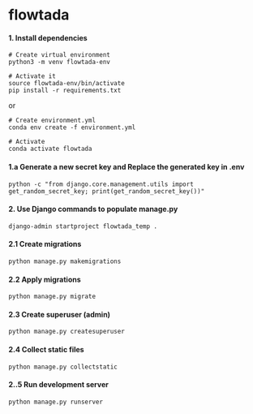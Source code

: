 # flowtada



#### 1. Install dependencies
```
# Create virtual environment
python3 -m venv flowtada-env

# Activate it
source flowtada-env/bin/activate
pip install -r requirements.txt
```
or 
```
# Create environment.yml
conda env create -f environment.yml

# Activate
conda activate flowtada
```

#### 1.a Generate a new secret key and Replace the generated key in .env
```
python -c "from django.core.management.utils import get_random_secret_key; print(get_random_secret_key())"
```
#### 2. Use Django commands to populate manage.py
```
django-admin startproject flowtada_temp .
```
#### 2.1 Create migrations
```
python manage.py makemigrations
```
#### 2.2 Apply migrations
```
python manage.py migrate
```

#### 2.3 Create superuser (admin)
```
python manage.py createsuperuser
```
#### 2.4 Collect static files
```
python manage.py collectstatic
```
#### 2..5 Run development server
```
python manage.py runserver
```